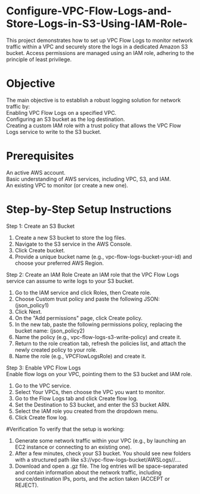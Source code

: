 # Configure-VPC-Flow-Logs-and-Store-Logs-in-S3-Using-IAM-Role-
This project demonstrates how to set up VPC Flow Logs to monitor network traffic within a VPC and securely store the logs in a dedicated Amazon S3 bucket. Access permissions are managed using an IAM role, adhering to the principle of least privilege.
# Objective
The main objective is to establish a robust logging solution for network traffic by:  
Enabling VPC Flow Logs on a specified VPC.  
Configuring an S3 bucket as the log destination.  
Creating a custom IAM role with a trust policy that allows the VPC Flow Logs service to write to the S3 bucket.  
# Prerequisites  
An active AWS account.  
Basic understanding of AWS services, including VPC, S3, and IAM.  
An existing VPC to monitor (or create a new one).  
# Step-by-Step Setup Instructions  
Step 1: Create an S3 Bucket     
1. Create a new S3 bucket to store the log files.  
2. Navigate to the S3 service in the AWS Console.  
3. Click Create bucket.  
4. Provide a unique bucket name (e.g., vpc-flow-logs-bucket-your-id) and choose your preferred AWS Region.  

Step 2: Create an IAM Role
Create an IAM role that the VPC Flow Logs service can assume to write logs to your S3 bucket.
1. Go to the IAM service and click Roles, then Create role.  
2. Choose Custom trust policy and paste the following JSON: (json_policy1)
3. Click Next.
4. On the "Add permissions" page, click Create policy.
5. In the new tab, paste the following permissions policy, replacing the bucket name: (json_policy2)
6. Name the policy (e.g., vpc-flow-logs-s3-write-policy) and create it.
7. Return to the role creation tab, refresh the policies list, and attach the newly created policy to your role.
8. Name the role (e.g., VPCFlowLogsRole) and create it.

Step 3: Enable VPC Flow Logs  
Enable flow logs on your VPC, pointing them to the S3 bucket and IAM role.  
1. Go to the VPC service.
2. Select Your VPCs, then choose the VPC you want to monitor.
3. Go to the Flow Logs tab and click Create flow log.
4. Set the Destination to S3 bucket, and enter the S3 bucket ARN.
5. Select the IAM role you created from the dropdown menu.
6. Click Create flow log.

#Verification
To verify that the setup is working: 
1. Generate some network traffic within your VPC (e.g., by launching an EC2 instance or connecting to an existing one).  
2. After a few minutes, check your S3 bucket. You should see new folders with a structured path like s3://vpc-flow-logs-bucket/AWSLogs/<account-id>/....
3. Download and open a .gz file. The log entries will be space-separated and contain information about the network traffic, including source/destination IPs, ports, and the action taken (ACCEPT or REJECT).  
